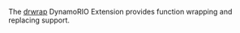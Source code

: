 The [drwrap](http://dynamorio.org/page_drwrap.html) DynamoRIO Extension provides
function wrapping and replacing support.
